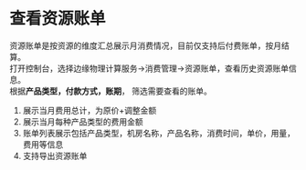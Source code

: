 # 查看资源账单
资源账单是按资源的维度汇总展示月消费情况，目前仅支持后付费账单，按月结算。</br>
打开控制台，选择边缘物理计算服务->消费管理->资源账单，查看历史资源账单信息。</br>
根据**产品类型，付款方式，账期**， 筛选需要查看的账单。
1. 展示当月费用总计，为原价+调整金额
2. 展示当月每种产品类型的费用金额
3. 账单列表展示包括产品类型，机房名称，产品名称，消费时间，单价，用量，费用等信息
4. 支持导出资源账单

